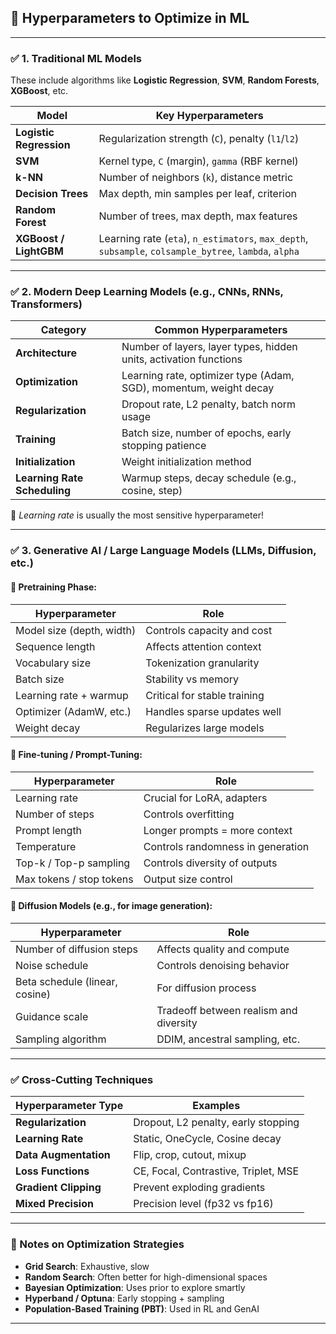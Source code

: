 ## 🔧 Hyperparameters to Optimize in ML

---

### ✅ 1. Traditional ML Models

These include algorithms like **Logistic Regression**, **SVM**, **Random Forests**, **XGBoost**, etc.

| Model               | Key Hyperparameters |
|--------------------|---------------------|
| **Logistic Regression** | Regularization strength (`C`), penalty (`l1`/`l2`) |
| **SVM**                  | Kernel type, `C` (margin), `gamma` (RBF kernel) |
| **k-NN**                 | Number of neighbors (`k`), distance metric |
| **Decision Trees**       | Max depth, min samples per leaf, criterion |
| **Random Forest**        | Number of trees, max depth, max features |
| **XGBoost / LightGBM**   | Learning rate (`eta`), `n_estimators`, `max_depth`, `subsample`, `colsample_bytree`, `lambda`, `alpha` |

---

### ✅ 2. Modern Deep Learning Models (e.g., CNNs, RNNs, Transformers)

| Category | Common Hyperparameters |
|----------|------------------------|
| **Architecture** | Number of layers, layer types, hidden units, activation functions |
| **Optimization** | Learning rate, optimizer type (Adam, SGD), momentum, weight decay |
| **Regularization** | Dropout rate, L2 penalty, batch norm usage |
| **Training** | Batch size, number of epochs, early stopping patience |
| **Initialization** | Weight initialization method |
| **Learning Rate Scheduling** | Warmup steps, decay schedule (e.g., cosine, step) |

📌 *Learning rate* is usually the most sensitive hyperparameter!

---

### ✅ 3. Generative AI / Large Language Models (LLMs, Diffusion, etc.)

#### 🔹 Pretraining Phase:
| Hyperparameter            | Role |
|---------------------------|------|
| Model size (depth, width) | Controls capacity and cost |
| Sequence length           | Affects attention context |
| Vocabulary size           | Tokenization granularity |
| Batch size                | Stability vs memory |
| Learning rate + warmup    | Critical for stable training |
| Optimizer (AdamW, etc.)   | Handles sparse updates well |
| Weight decay              | Regularizes large models |

#### 🔹 Fine-tuning / Prompt-Tuning:
| Hyperparameter            | Role |
|---------------------------|------|
| Learning rate             | Crucial for LoRA, adapters |
| Number of steps           | Controls overfitting |
| Prompt length             | Longer prompts = more context |
| Temperature               | Controls randomness in generation |
| Top-k / Top-p sampling    | Controls diversity of outputs |
| Max tokens / stop tokens  | Output size control |

#### 🔹 Diffusion Models (e.g., for image generation):
| Hyperparameter            | Role |
|---------------------------|------|
| Number of diffusion steps | Affects quality and compute |
| Noise schedule            | Controls denoising behavior |
| Beta schedule (linear, cosine) | For diffusion process |
| Guidance scale            | Tradeoff between realism and diversity |
| Sampling algorithm        | DDIM, ancestral sampling, etc. |

---

### ✅ Cross-Cutting Techniques

| Hyperparameter Type | Examples |
|---------------------|----------|
| **Regularization**  | Dropout, L2 penalty, early stopping |
| **Learning Rate**   | Static, OneCycle, Cosine decay |
| **Data Augmentation** | Flip, crop, cutout, mixup |
| **Loss Functions**  | CE, Focal, Contrastive, Triplet, MSE |
| **Gradient Clipping** | Prevent exploding gradients |
| **Mixed Precision** | Precision level (fp32 vs fp16) |

---

### 🧠 Notes on Optimization Strategies

- **Grid Search**: Exhaustive, slow
- **Random Search**: Often better for high-dimensional spaces
- **Bayesian Optimization**: Uses prior to explore smartly
- **Hyperband / Optuna**: Early stopping + sampling
- **Population-Based Training (PBT)**: Used in RL and GenAI

---
